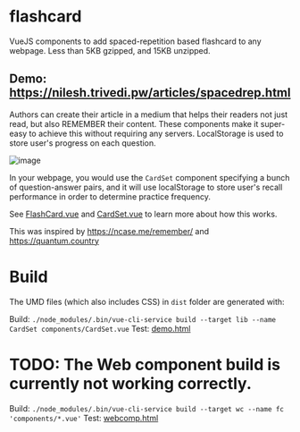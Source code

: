 # flashcard

VueJS components to add spaced-repetition based flashcard to any webpage. Less than 5KB gzipped, and 15KB unzipped.

## Demo: https://nilesh.trivedi.pw/articles/spacedrep.html

Authors can create their article in a medium that helps their readers not just read, but also REMEMBER their content.
These components make it super-easy to achieve this without requiring any servers. LocalStorage is used to store user's progress on each question.

![image](https://user-images.githubusercontent.com/51651338/80756518-30143100-8b22-11ea-9fdc-2a0ff13ca007.png)

In your webpage, you would use the `CardSet` component specifying a bunch of question-answer pairs, and it will
use localStorage to store user's recall performance in order to determine practice frequency. 

See [FlashCard.vue](https://github.com/learn-awesome/flashcard/blob/master/components/FlashCard.vue) and [CardSet.vue](https://github.com/learn-awesome/flashcard/blob/master/components/CardSet.vue) to learn more about how this works.

This was inspired by https://ncase.me/remember/ and https://quantum.country

# Build

The UMD files (which also includes CSS) in `dist` folder are generated with:

Build: `./node_modules/.bin/vue-cli-service build --target lib --name CardSet components/CardSet.vue`
Test: [demo.html](demo.html)

# TODO: The Web component build is currently not working correctly.
Build: `./node_modules/.bin/vue-cli-service build --target wc --name fc 'components/*.vue'`
Test: [webcomp.html](webcomp.html)
